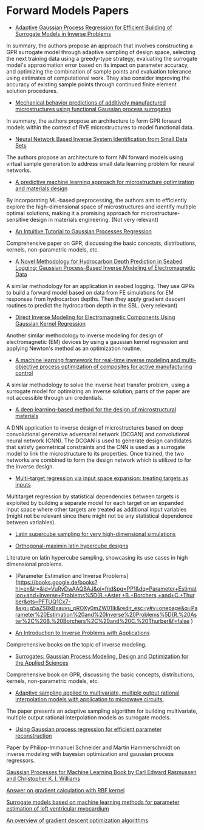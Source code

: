 # Forward Models Papers

- [Adaptive Gaussian Process Regression for Efficient Building of
Surrogate Models in Inverse Problems](https://arxiv.org/pdf/2303.05824.pdf) 

In summary, the authors propose an approach that involves constructing a GPR surrogate model through adaptive sampling of design space, selecting the next training data using a greedy-type strategy, evaluating the surrogate model's approximation error based on its impact on parameter accuracy, and optimizing the combination of sample points and evaluation tolerance using estimates of computational work. They also consider improving the accuracy of existing sample points through continued finite element solution procedures.

- [Mechanical behavior predictions of additively manufactured microstructures using functional Gaussian process surrogates](https://docs.gitlab.com/ee/gitlab-basics/add-file.html#add-a-file-using-the-command-line)

In summary, the authors propose an architecture to form GPR forward models within the context of RVE microstructures to model functional data.

- [Neural Network Based Inverse System Identification from Small Data Sets](https://ieeexplore.ieee.org/document/8851722)

The authors propose an architecture to form NN forward models using virtual sample generation to address small data learning problem for neural networks.

- [A predictive machine learning approach for microstructure optimization and materials design](https://www.nature.com/articles/srep11551)

By incorporating ML-based preprocessing, the authors aim to efficiently explore the high-dimensional space of microstructures and identify multiple optimal solutions, making it a promising approach for microstructure-sensitive design in materials engineering. (Not very relevant)

- [An Intuitive Tutorial to Gaussian Processes Regression](https://arxiv.org/abs/2009.10862)

Comprehensive paper on GPR, discussing the basic concepts, distributions, kernels, non-parametric models, etc.

- [A Novel Methodology for Hydrocarbon Depth Prediction in Seabed Logging: Gaussian Process-Based Inverse Modeling of Electromagnetic Data](https://www.mdpi.com/2076-3417/11/4/1492)

A similar methodology for an application in seabed logging. They use GPRs to build a forward model based on data from FE simulations for EM responses from hydrocarbon depths. Then they apply gradient descent routines to predict the hydrocarbon depth in the SBL.  (very relevant)

- [Direct Inverse Modeling for Electromagnetic Components Using Gaussian Kernel Regression](https://ieeexplore.ieee.org/abstract/document/9714401?casa_token=V7SmxE68jgcAAAAA:Xi0NbZjBNzXuV5V1loayVbFJyI-looNpYtRy6wjFrM2ygmZi56r_GeeCZ-bTU_9MLdPMoupa3Q)

Another similar methodology to inverse modeling for design of electromagnetic (EM) devices by using a gaussian kernel regression and applying Newton's method as an optimization routine.

- [A machine learning framework for real-time inverse modeling and multi-objective process optimization of composites for active manufacturing control](https://www.sciencedirect.com/science/article/abs/pii/S135983682100531X)

A similar methodology to solve the inverse heat transfer problem, using a surrogate model for optimizing an inverse solution; parts of the paper are not accessible through uni credentials.

- [A deep learning–based method for the design of microstructural materials](https://link.springer.com/article/10.1007/s00158-019-02424-2)

A DNN application to inverse design of microstructures based on deep convolutional generative adversarial network (DCGAN) and convolutional neural network (CNN). The DCGAN is used to generate design candidates that satisfy geometrical constraints and the CNN is used as a surrogate model to link the microstructure to its properties. Once trained, the two networks are combined to form the design network which is utilized to for the inverse design.

- [Multi-target regression via input space expansion: treating targets as inputs](https://link.springer.com/article/10.1007/s10994-016-5546-z)

Multitarget regression by statistical dependencies between targets is exploited by building a separate model for each target on an expanded input space where other targets are treated as additional input variables (might not be relevant since there might not be any statistical dependence between variables).

- [Latin supercube sampling for very high-dimensional simulations](https://dl.acm.org/doi/abs/10.1145/272991.273010)

- [Orthogonal-maximin latin hypercube designs](https://www.jstor.org/stable/24308251?casa_token=1fWZyBmRZ8oAAAAA%3AKiDlhe557GpFpPduSTlIwHXtVy9EW9cf2mYwXcZ-i1takK8ENVNutFZHUq3ctR9vRN3J_XOzYfH1wpYO7A2S5yXlLARqqKLuaDZ2g3L2LtKbYBLln5w)

Literature on latin hypercube sampling, showcasing its use cases in high dimensional problems.

- [Parameter Estimation and Inverse Problems](https://books.google.de/books?hl=en&lr=&id=VuRyDwAAQBAJ&oi=fnd&pg=PP1&dq=Parameter+Estimation+and+Inverse+Problems%5D(R.+Aster,+B.+Borchers,+and+C.+Thurber&ots=PFTUQ1Cx7-&sig=g5aZS8kBxauvu_pROXy0mZW01Ik&redir_esc=y#v=onepage&q=Parameter%20Estimation%20and%20Inverse%20Problems%5D(R.%20Aster%2C%20B.%20Borchers%2C%20and%20C.%20Thurber&f=false )

- [An Introduction to Inverse Problems with Applications](https://books.google.de/books?hl=en&lr=&id=Oc8_N1PmYnYC&oi=fnd&pg=PP2&dq=F.+Neto+and+A.+da+Silva+Neto.+An+Introduction+to+Inverse+Problems+with+Applications.+Springer,+2012&ots=MmGjqNXOiu&sig=bSsbQOMc8ZMlMJsxNIUflrYSINs&redir_esc=y#v=onepage&q=F.%20Neto%20and%20A.%20da%20Silva%20Neto.%20An%20Introduction%20to%20Inverse%20Problems%20with%20Applications.%20Springer%2C%202012&f=false)

Comprehensive books on the topic of inverse modeling.

- [Surrogates: Gaussian Process Modeling, Design and Optimization for the Applied
Sciences](https://books.google.de/books?hl=en&lr=&id=1w_WDwAAQBAJ&oi=fnd&pg=PP1&dq=Surrogates:+Gaussian+Process+Modeling,+Design+and+Optimization+for+the+Applied+Sciences&ots=vRrs7y7vGa&sig=klhPa8XSvYRPQT-TCEWMloBmoJo&redir_esc=y#v=onepage&q=Surrogates%3A%20Gaussian%20Process%20Modeling%2C%20Design%20and%20Optimization%20for%20the%20Applied%20Sciences&f=false)

Comprehensive book on GPR, discussing the basic concepts, distributions, kernels, non-parametric models, etc.


- [Adaptive sampling applied to multivariate, multiple
output rational interpolation models with application to microwave circuits.](https://onlinelibrary.wiley.com/doi/abs/10.1002/mmce.10032)

The paper presents an adaptive sampling algorithm for building multivariate, multiple output rational interpolation models as surrogate models.

- [Using Gaussian process regression for efficient parameter reconstruction](https://arxiv.org/abs/1903.12128)

Paper by Philipp-Immanuel Schneider and Martin Hammerschmidt on inverse modeling with bayesian optimization and gaussian process regressors.

[Gaussian Processes for Machine Learning Book by Carl Edward Rasmussen and Christopher K. I. Williams]()

[Answer on gradient calculation with RBF kernel](https://stats.stackexchange.com/questions/373446/computing-gradients-via-gaussian-process-regression)

[Surrogate models based on machine learning methods for parameter estimation of left ventricular myocardium](https://royalsocietypublishing.org/doi/10.1098/rsos.20112)

[An overview of gradient descent optimization algorithms](https://arxiv.org/pdf/1609.04747.pdf)